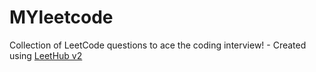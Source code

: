 # MYleetcode
Collection of LeetCode questions to ace the coding interview! - Created using [LeetHub v2](https://github.com/arunbhardwaj/LeetHub-2.0)

